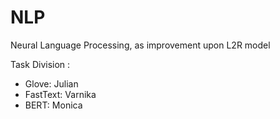 # NLP
Neural Language Processing, as improvement upon L2R model 

Task Division :

- Glove: Julian
- FastText: Varnika
- BERT: Monica
